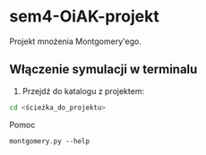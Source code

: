 # sem4-OiAK-projekt
Projekt mnożenia Montgomery'ego.

## Włączenie symulacji w terminalu

1. Przejdź do katalogu z projektem:

```bash
cd <ścieżka_do_projektu>
```
Pomoc
```
montgomery.py --help
```
